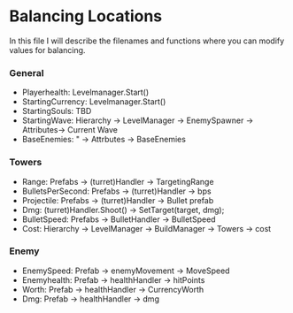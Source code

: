 # Balancing Locations
In this file I will describe the filenames and functions where you can modify values for balancing.

### General
- Playerhealth: Levelmanager.Start()
- StartingCurrency: Levelmanager.Start()
- StartingSouls: TBD
- StartingWave: Hierarchy -> LevelManager -> EnemySpawner -> Attributes-> Current Wave 
- BaseEnemies: " -> Attrbutes -> BaseEnemies
         
### Towers
- Range: Prefabs -> (turret)Handler -> TargetingRange
- BulletsPerSecond: Prefabs -> (turret)Handler -> bps
- Projectile: Prefabs -> (turret)Handler -> Bullet prefab
- Dmg: (turret)Handler.Shoot() -> SetTarget(target, dmg);
- BulletSpeed: Prefabs -> BulletHandler -> BulletSpeed
- Cost: Hierarchy -> LevelManager -> BuildManager -> Towers -> cost

### Enemy
- EnemySpeed: Prefab -> enemyMovement -> MoveSpeed
- Enemyhealth: Prefab -> healthHandler -> hitPoints
- Worth: Prefab -> healthHandler -> CurrencyWorth
- Dmg: Prefab -> healthHandler -> dmg
